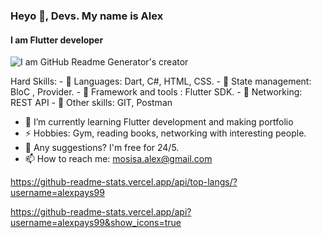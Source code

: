 ### Heyo 👋, Devs. My name is Alex
#### I am Flutter developer
![I am GitHub Readme Generator's creator](https://user-images.githubusercontent.com/9459291/41040046-92bae3f8-699b-11e8-8f3e-6430b16a54f1.gif)

Hard Skills: 
      - 🌱 Languages:  Dart, C#, HTML, CSS.
      - 🌱 State management: BloC , Provider.
      - 🌱 Framework and tools : Flutter SDK.
      - 🌱 Networking: REST API
      - 🌱 Other skills: GIT, Postman

- 🌱 I’m currently learning Flutter development and making portfolio
- ⚡ Hobbies: Gym, reading books, networking with interesting people.
- 💬 Any suggestions? I'm free for 24/5.
- 📫 How to reach me: mosisa.alex@gmail.com

https://github-readme-stats.vercel.app/api/top-langs/?username=alexpays99

https://github-readme-stats.vercel.app/api?username=alexpays99&show_icons=true


